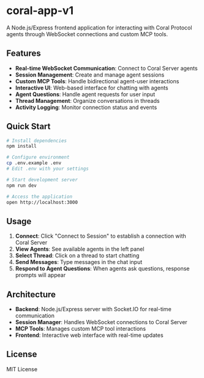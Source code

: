 # coral-app-v1

A Node.js/Express frontend application for interacting with Coral Protocol agents through WebSocket connections and custom MCP tools.

## Features

- **Real-time WebSocket Communication**: Connect to Coral Server agents
- **Session Management**: Create and manage agent sessions
- **Custom MCP Tools**: Handle bidirectional agent-user interactions
- **Interactive UI**: Web-based interface for chatting with agents
- **Agent Questions**: Handle agent requests for user input
- **Thread Management**: Organize conversations in threads
- **Activity Logging**: Monitor connection status and events

## Quick Start

```bash
# Install dependencies
npm install

# Configure environment
cp .env.example .env
# Edit .env with your settings

# Start development server
npm run dev

# Access the application
open http://localhost:3000
```

## Usage

1. **Connect**: Click "Connect to Session" to establish a connection with Coral Server
2. **View Agents**: See available agents in the left panel
3. **Select Thread**: Click on a thread to start chatting
4. **Send Messages**: Type messages in the chat input
5. **Respond to Agent Questions**: When agents ask questions, response prompts will appear

## Architecture

- **Backend**: Node.js/Express server with Socket.IO for real-time communication
- **Session Manager**: Handles WebSocket connections to Coral Server
- **MCP Tools**: Manages custom MCP tool interactions
- **Frontend**: Interactive web interface with real-time updates

## License

MIT License